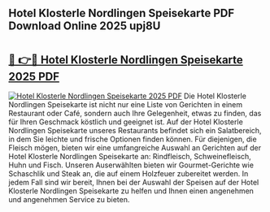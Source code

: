 ## Hotel Klosterle Nordlingen Speisekarte PDF Download Online 2025 upj8U

# <h2><a href="http://gcbddhy.nevu.top/?p=Hotel+Klosterle+Nordlingen+Speisekarte">🔗 👉🔴 Hotel Klosterle Nordlingen Speisekarte 2025 PDF</a></h2>

[![Hotel Klosterle Nordlingen Speisekarte 2025 PDF](https://i.imgur.com/dBaPXMq.png)](http://gcbddhy.nevu.top/?p=Hotel+Klosterle+Nordlingen+Speisekarte)
Die Hotel Klosterle Nordlingen Speisekarte ist nicht nur eine Liste von Gerichten in einem Restaurant oder Café, sondern auch Ihre Gelegenheit, etwas zu finden, das für Ihren Geschmack köstlich und geeignet ist. Auf der Hotel Klosterle Nordlingen Speisekarte unseres Restaurants befindet sich ein Salatbereich, in dem Sie leichte und frische Optionen finden können. Für diejenigen, die Fleisch mögen, bieten wir eine umfangreiche Auswahl an Gerichten auf der Hotel Klosterle Nordlingen Speisekarte an: Rindfleisch, Schweinefleisch, Huhn und Fisch. Unseren Auserwählten bieten wir Gourmet-Gerichte wie Schaschlik und Steak an, die auf einem Holzfeuer zubereitet werden. In jedem Fall sind wir bereit, Ihnen bei der Auswahl der Speisen auf der Hotel Klosterle Nordlingen Speisekarte zu helfen und Ihnen einen angenehmen und angenehmen Service zu bieten.
